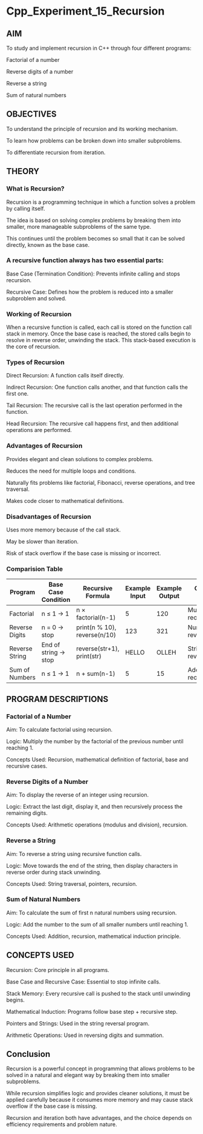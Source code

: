 # Cpp_Experiment_15_Recursion

## AIM

To study and implement recursion in C++ through four different programs:

Factorial of a number

Reverse digits of a number

Reverse a string

Sum of natural numbers

## OBJECTIVES

To understand the principle of recursion and its working mechanism.

To learn how problems can be broken down into smaller subproblems.

To differentiate recursion from iteration.

## THEORY
### What is Recursion?

Recursion is a programming technique in which a function solves a problem by calling itself. 

The idea is based on solving complex problems by breaking them into smaller, more manageable subproblems of the same type. 

This continues until the problem becomes so small that it can be solved directly, known as the base case.

### A recursive function always has two essential parts:

Base Case (Termination Condition): Prevents infinite calling and stops recursion.

Recursive Case: Defines how the problem is reduced into a smaller subproblem and solved.

### Working of Recursion

When a recursive function is called, each call is stored on the function call stack in memory. Once the base case is reached, the stored calls begin to resolve in reverse order, unwinding the stack. This stack-based execution is the core of recursion.

### Types of Recursion

Direct Recursion: A function calls itself directly.

Indirect Recursion: One function calls another, and that function calls the first one.

Tail Recursion: The recursive call is the last operation performed in the function.

Head Recursion: The recursive call happens first, and then additional operations are performed.

### Advantages of Recursion

Provides elegant and clean solutions to complex problems.

Reduces the need for multiple loops and conditions.

Naturally fits problems like factorial, Fibonacci, reverse operations, and tree traversal.

Makes code closer to mathematical definitions.

### Disadvantages of Recursion

Uses more memory because of the call stack.

May be slower than iteration.

Risk of stack overflow if the base case is missing or incorrect.

### Comparision Table 
| Program        | Base Case Condition  | Recursive Formula            | Example Input | Example Output | Concept Focus            |
| -------------- | -------------------- | ---------------------------- | ------------- | -------------- | ------------------------ |
| Factorial      | n ≤ 1 → 1            | n × factorial(n-1)           | 5             | 120            | Multiplication recursion |
| Reverse Digits | n = 0 → stop         | print(n % 10), reverse(n/10) | 123           | 321            | Number reversal          |
| Reverse String | End of string → stop | reverse(str+1), print(str)   | HELLO         | OLLEH          | String reversal          |
| Sum of Numbers | n ≤ 1 → 1            | n + sum(n-1)                 | 5             | 15             | Addition recursion       |


## PROGRAM DESCRIPTIONS
### Factorial of a Number

Aim: To calculate factorial using recursion.

Logic: Multiply the number by the factorial of the previous number until reaching 1.

Concepts Used: Recursion, mathematical definition of factorial, base and recursive cases.

### Reverse Digits of a Number

Aim: To display the reverse of an integer using recursion.

Logic: Extract the last digit, display it, and then recursively process the remaining digits.

Concepts Used: Arithmetic operations (modulus and division), recursion.

### Reverse a String

Aim: To reverse a string using recursive function calls.

Logic: Move towards the end of the string, then display characters in reverse order during stack unwinding.

Concepts Used: String traversal, pointers, recursion.

### Sum of Natural Numbers

Aim: To calculate the sum of first n natural numbers using recursion.

Logic: Add the number to the sum of all smaller numbers until reaching 1.

Concepts Used: Addition, recursion, mathematical induction principle.

## CONCEPTS USED

Recursion: Core principle in all programs.

Base Case and Recursive Case: Essential to stop infinite calls.

Stack Memory: Every recursive call is pushed to the stack until unwinding begins.

Mathematical Induction: Programs follow base step + recursive step.

Pointers and Strings: Used in the string reversal program.

Arithmetic Operations: Used in reversing digits and summation.

## Conclusion

Recursion is a powerful concept in programming that allows problems to be solved in a natural and elegant way by breaking them into smaller subproblems.

While recursion simplifies logic and provides cleaner solutions, it must be applied carefully because it consumes more memory and may cause stack overflow if the base case is missing. 

Recursion and iteration both have advantages, and the choice depends on efficiency requirements and problem nature.
